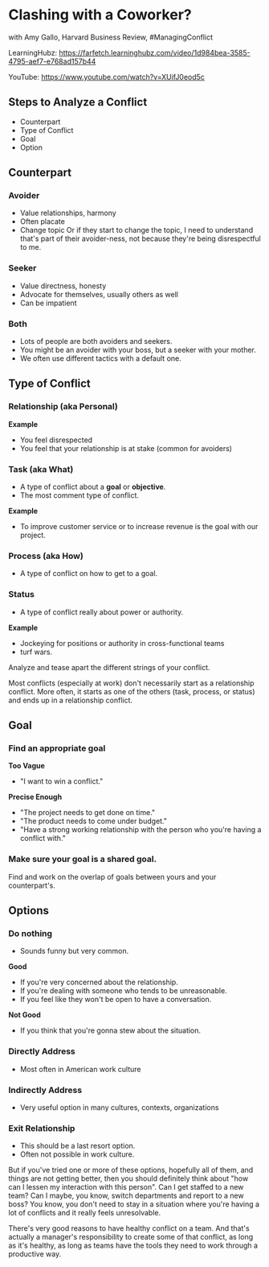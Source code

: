 # Clashing with a Coworker?

with Amy Gallo, Harvard Business Review, #ManagingConflict

LearningHubz: https://farfetch.learninghubz.com/video/1d984bea-3585-4795-aef7-e768ad157b44

YouTube: https://www.youtube.com/watch?v=XUifJ0eod5c

## Steps to Analyze a Conflict
* Counterpart
* Type of Conflict
* Goal
* Option

## Counterpart

### Avoider
* Value relationships, harmony
* Often placate
* Change topic
Or if they start to change the topic, I need to understand that's part of their avoider-ness, not because they're being disrespectful to me.

### Seeker
* Value directness, honesty
* Advocate for themselves, usually others as well
* Can be impatient

### Both
* Lots of people are both avoiders and seekers.
* You might be an avoider with your boss, but a seeker with your mother.
* We often use different tactics with a default one.

## Type of Conflict

### Relationship (aka Personal)
**Example**
* You feel disrespected
* You feel that your relationship is at stake (common for avoiders)

### Task (aka What)
* A type of conflict about a **goal** or **objective**.
* The most comment type of conflict.

**Example**
* To improve customer service or to increase revenue is the goal with our project.

### Process (aka How)
* A type of conflict on how to get to a goal.

### Status
* A type of conflict really about power or authority.

**Example**
* Jockeying for positions or authority in cross-functional teams
* turf wars.

Analyze and tease apart the different strings of your conflict.

Most conflicts (especially at work) don't necessarily start as a relationship conflict. More often, it starts as one of the others (task, process, or status) and ends up in a relationship conflict.

## Goal

### Find an appropriate goal
**Too Vague**
* "I want to win a conflict."

**Precise Enough**
* "The project needs to get done on time."
* "The product needs to come under budget."
* "Have a strong working relationship with the person who you're having a conflict with."

### Make sure your goal is a shared goal.
Find and work on the overlap of goals between yours and your counterpart's.

## Options

### Do nothing
* Sounds funny but very common.

**Good**
* If you're very concerned about the relationship.
* If you're dealing with someone who tends to be unreasonable.
* If you feel like they won't be open to have a conversation.

**Not Good**
* If you think that you're gonna stew about the situation.

### Directly Address
* Most often in American work culture

### Indirectly Address
* Very useful option in many cultures, contexts, organizations

### Exit Relationship
* This should be a last resort option.
* Often not possible in work culture.

But if you've tried one or more of these options, hopefully all of them, and things are not getting better, then you should definitely think about "how can I lessen my interaction with this person". Can I get staffed to a new team? Can I maybe, you know, switch departments and report to a new boss? You know, you don't need to stay in a situation where you're having a lot of conflicts and it really feels unresolvable.

There's very good reasons to have healthy conflict on a team. And that's actually a manager's responsibility to create some of that conflict, as long as it's healthy, as long as teams have the tools they need to work through a productive way.
